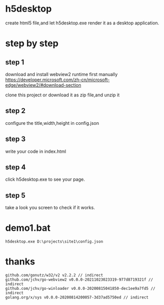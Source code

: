 # h5desktop
create html5 file,and let h5desktop.exe render it as a desktop application.

# step by step
## step 1
download and install webview2 runtime first manually https://developer.microsoft.com/zh-cn/microsoft-edge/webview2/#download-section

clone this project or download it as zip file,and unzip it
## step 2
configure the title,width,height in config.json
## step 3
write your code in index.html
## step 4
click h5desktop.exe to see your page.
## step 5
take a look you screen to check if it works.

# demo1.bat
```shell
h5desktop.exe D:\projects\site1\config.json
```

# thanks

	github.com/gonutz/w32/v2 v2.2.2 // indirect
	github.com/jchv/go-webview2 v0.0.0-20211023023319-977d8719321f // indirect
	github.com/jchv/go-winloader v0.0.0-20200815041850-dec1ee9a7fd5 // indirect
	golang.org/x/sys v0.0.0-20200814200057-3d37ad5750ed // indirect
  
